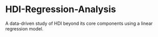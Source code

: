 # HDI-Regression-Analysis
A data-driven study of HDI beyond its core components using a linear regression model.
